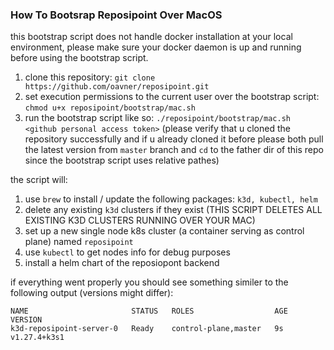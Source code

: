 ### How To Bootsrap Reposipoint Over MacOS

this bootstrap script does not handle docker installation at your local environment, please make sure your docker daemon is up and running before using the bootstrap script.

1. clone this repository: `git clone https://github.com/oavner/reposipoint.git`
2. set execution permissions to the current user over the bootstrap script: `chmod u+x reposipoint/bootstrap/mac.sh`
3. run the bootstrap script like so: `./reposipoint/bootstrap/mac.sh <github personal access token>` (please verify that u cloned the repository successfully and if u already cloned it before please both pull the latest version from `master` branch and `cd` to the father dir of this repo since the bootstrap script uses relative pathes)

the script will:
1. use `brew` to install / update the following packages: `k3d, kubectl, helm`
2. delete any existing `k3d` clusters if they exist (THIS SCRIPT DELETES ALL EXISTING K3D CLUSTERS RUNNING OVER YOUR MAC)
2. set up a new single node k8s cluster (a container serving as control plane) named `reposipoint`
3. use `kubectl` to get nodes info for debug purposes
4. install a helm chart of the reposiopont backend

if everything went properly you should see something similer to the following output (versions might differ):
```
NAME                       STATUS   ROLES                  AGE   VERSION
k3d-reposipoint-server-0   Ready    control-plane,master   9s    v1.27.4+k3s1
```